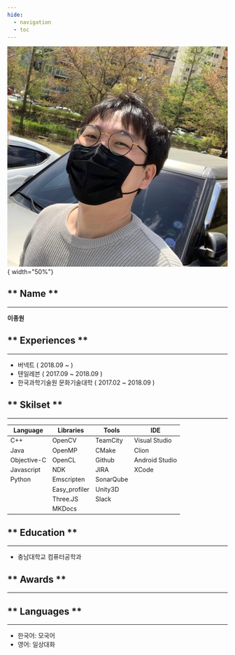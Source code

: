 ```yaml
---
hide:
  - navigation
  - toc
---
```


![Jongwon Lee](imgs/profile.jpg){ width="50%"}

## ** Name **
---
**이종원**

## ** Experiences **
---

- 버넥트 ( 2018.09 ~ )
- 텐일레븐 ( 2017.09 ~ 2018.09 )
- 한국과학기술원 문화기술대학 ( 2017.02 ~ 2018.09 )

## ** Skilset **
---
| Language   | Libraries    |    Tools  |    IDE        |
|   ---      |   ---        |    ---    |  ---          |
| C++        | OpenCV       | TeamCity  | Visual Studio |
| Java       | OpenMP       | CMake     | Clion         |
| Objective-C| OpenCL       | Github    | Android Studio|
| Javascript | NDK          | JIRA      | XCode         |
| Python     | Emscripten   | SonarQube |
|            | Easy_profiler|  Unity3D  |
|            | Three.JS     | Slack     |
|            | MKDocs       | 

## ** Education **
---

- 충남대학교 컴퓨터공학과

## ** Awards **
---

## ** Languages **
---
- 한국어: 모국어
- 영어: 일상대화
